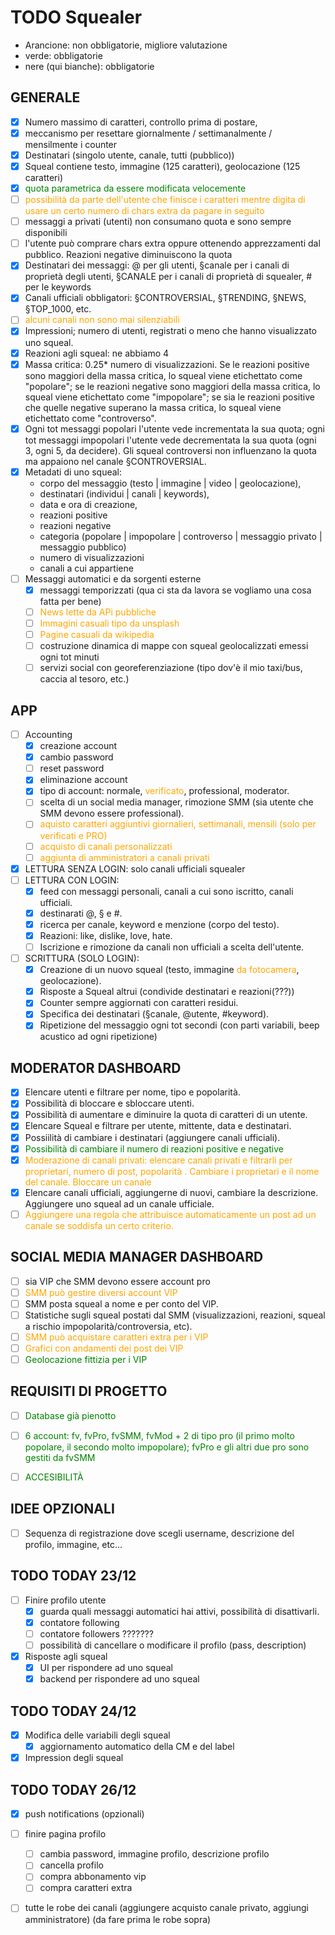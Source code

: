 # TODO Squealer

-   Arancione: non obbligatorie, migliore valutazione
-   verde: obbligatorie
-   nere (qui bianche): obbligatorie

<style>
    .green {
        color: green;
    }

    .orange {
        color: orange;
    }

    </style>

## GENERALE

-   [x] Numero massimo di caratteri, controllo prima di postare,
-   [x] meccanismo per resettare giornalmente / settimanalmente / mensilmente i counter
-   [x] Destinatari (singolo utente, canale, tutti (pubblico))
-   [x] Squeal contiene testo, immagine (125 caratteri), geolocazione (125 caratteri)
-   [x] <span class="green">quota parametrica da essere modificata velocemente</span>
-   [ ] <span class="orange">possibilità da parte dell'utente che finisce i caratteri mentre digita di usare un certo numero di chars extra da pagare in seguito</span>
-   [ ] messaggi a privati (utenti) non consumano quota e sono sempre disponibili
-   [ ] l'utente può comprare chars extra oppure ottenendo apprezzamenti dal pubblico. Reazioni negative diminuiscono la quota
-   [x] Destinatari dei messaggi: @ per gli utenti, §canale per i canali di proprietà degli utenti, §CANALE per i canali di proprietà di squealer, # per le keywords
-   [x] Canali ufficiali obbligatori: §CONTROVERSIAL, §TRENDING, §NEWS, §TOP_1000, etc.
-   [ ] <span class="orange">alcuni canali non sono mai silenziabili</span>
-   [x] Impressioni; numero di utenti, registrati o meno che hanno visualizzato uno squeal.
-   [x] Reazioni agli squeal: ne abbiamo 4
-   [x] Massa critica: 0.25* numero di visualizzazioni. Se le reazioni positive sono maggiori della massa critica, lo squeal viene etichettato come "popolare"; se le reazioni negative sono maggiori della massa critica, lo squeal viene etichettato come "impopolare"; se sia le reazioni positive che quelle negative superano la massa critica, lo squeal viene etichettato come "controverso".
-   [x] Ogni tot messaggi popolari l'utente vede incrementata la sua quota; ogni tot messaggi impopolari l'utente vede decrementata la sua quota (ogni 3, ogni 5, da decidere). Gli squeal controversi non influenzano la quota ma appaiono nel canale §CONTROVERSIAL.
-   [x] Metadati di uno squeal: 
    -   corpo del messaggio (testo | immagine | video | geolocazione),
    -   destinatari (individui | canali | keywords),
    -   data e ora di creazione,
    -   reazioni positive
    -   reazioni negative
    -   categoria (popolare | impopolare | controverso | messaggio privato | messaggio pubblico)
    -   numero di visualizzazioni
    -   canali a cui appartiene
-  [ ] Messaggi automatici e da sorgenti esterne
   -  [x] messaggi temporizzati (qua ci sta da lavora se vogliamo una cosa fatta per bene)
   -  [ ] <span class="orange">News lette da APi pubbliche</span>
   -  [ ] <span class="orange">Immagini casuali tipo da unsplash</span>
   -  [ ] <span class="orange">Pagine casuali da wikipedia</span>
   -  [ ] costruzione dinamica di mappe con squeal geolocalizzati emessi ogni tot minuti
   -  [ ] servizi social con georeferenziazione (tipo dov'è il mio taxi/bus, caccia al tesoro, etc.)

## APP

- [ ] Accounting
  - [x] creazione account
  - [x] cambio password
  - [ ] reset password
  - [x] eliminazione account
  - [x] tipo di account: normale, <span class="orange">verificato</span>, professional, moderator.
  - [ ] scelta di un social media manager, rimozione SMM (sia utente che SMM devono essere professional).
  - [ ] <span class="orange">aquisto caratteri aggiuntivi giornalieri, settimanali, mensili (solo per verificati e PRO)</span>
  - [ ] <span class="orange">acquisto di canali personalizzati</span>
  - [ ] <span class="orange">aggiunta di amministratori a canali privati</span>
- [x] LETTURA SENZA LOGIN: solo canali ufficiali squealer
- [ ] LETTURA CON LOGIN: 
  - [x] feed con messaggi personali, canali a cui sono iscritto, canali ufficiali.
  - [x] destinarati @, § e #.
  - [x] ricerca per canale, keyword e menzione (corpo del testo).
  - [x] Reazioni: like, dislike, love, hate.
  - [ ] Iscrizione e rimozione da canali non ufficiali a scelta dell'utente.
- [ ] SCRITTURA (SOLO LOGIN):
  - [x] Creazione di un nuovo squeal (testo, immagine <span class="orange">da fotocamera</span>, geolocazione).
  - [x] Risposte a Squeal altrui (condivide destinatari e reazioni(???))
  - [x] Counter sempre aggiornati con caratteri residui.
  - [x] Specifica dei destinatari (§canale, @utente, #keyword).
  - [x] Ripetizione del messaggio ogni tot secondi (con parti variabili, beep acustico ad ogni ripetizione)

## MODERATOR DASHBOARD

- [x] Elencare utenti e filtrare per nome, tipo e popolarità.
- [x] Possibilità di bloccare e sbloccare utenti.
- [x] Possibilità di aumentare e diminuire la quota di caratteri di un utente.
- [x] Elencare Squeal e filtrare per utente, mittente, data e destinatari.
- [x] Possiilità di cambiare i destinatari (aggiungere canali ufficiali).
- [x] <span class="green">Possibilità di cambiare il numero di reazioni positive e negative</span>
- [x] <span class="orange">Moderazione di canali privati: elencare canali privati e filtrarli per proprietari, numero di post, popolarità . Cambiare i proprietari e il nome del canale. Bloccare un canale</span>
- [x] Elencare canali ufficiali, aggiungerne di nuovi, cambiare la descrizione. Aggiungere uno squeal ad un canale ufficiale.
- [ ] <span class="orange">Aggiungere una regola che attribuisce automaticamente un post ad un canale se soddisfa un certo criterio.</span>

## SOCIAL MEDIA MANAGER DASHBOARD

- [ ] sia VIP che SMM devono essere account pro
- [ ] <span class="orange">SMM può gestire diversi account VIP</span>
- [ ] SMM posta squeal a nome e per conto del VIP.
- [ ] Statistiche sugli squeal postati dal SMM (visualizzazioni, reazioni, squeal a rischio impopolarità/controversia, etc).
- [ ] <span class="orange">SMM può acquistare caratteri extra per i VIP</span>
- [ ] <span class="orange">Grafici con andamenti dei post dei VIP</span>
- [ ] <span class="green">Geolocazione fittizia per i VIP</span>

## REQUISITI DI PROGETTO

- [ ] <span class="green">Database già pienotto</span>
- [ ] <span class="green">6 account: fv, fvPro, fvSMM, fvMod + 2 di tipo pro (il primo molto popolare, il secondo molto impopolare); fvPro e gli altri due pro sono gestiti da fvSMM</span>
- [ ] <span class="green">ACCESIBILITÀ</span>


## IDEE OPZIONALI

- [ ] Sequenza di registrazione dove scegli username, descrizione del profilo, immagine, etc...



## TODO TODAY 23/12

- [ ] Finire profilo utente
  - [x] guarda quali messaggi automatici hai attivi, possibilità di disattivarli.
  - [x] contatore following
  - [ ] contatore followers ???????
  - [ ] possibilità di cancellare o modificare il profilo (pass, description)

- [x] Risposte agli squeal
  - [x] UI per rispondere ad uno squeal
  - [x] backend per rispondere ad uno squeal

## TODO TODAY 24/12

- [x] Modifica delle variabili degli squeal
  - [X] aggiornamento automatico della CM e del label

- [X] Impression degli squeal

## TODO TODAY 26/12

- [x] push notifications (opzionali)
  
- [ ] finire pagina profilo
  - [ ] cambia password, immagine profilo, descrizione profilo
  - [ ] cancella profilo
  - [ ] compra abbonamento vip
  - [ ] compra caratteri extra
- [ ] tutte le robe dei canali (aggiungere acquisto canale privato, aggiungi amministratore) (da fare prima le robe sopra)
